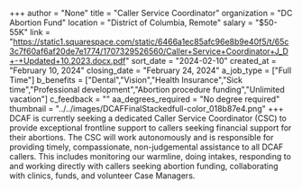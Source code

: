 +++
author = "None"
title = "Caller Service Coordinator"
organization = "DC Abortion Fund"
location = "District of Columbia, Remote"
salary = "$50-55K"
link = "https://static1.squarespace.com/static/6466a1ec85afc96e8b9e40f5/t/65c3c7f60af6af20de7e1774/1707329526560/Caller+Service+Coordinator+J_D+-+Updated+10.2023.docx.pdf"
sort_date = "2024-02-10"
created_at = "February 10, 2024"
closing_date = "February 24, 2024"
a_job_type = ["Full Time"]
b_benefits = ["Dental","Vision","Health Insurance","Sick time","Professional development","Abortion procedure funding","Unlimited vacation"]
c_feedback = ""
aa_degrees_required = "No degree required"
thumbnail = "../../images/DCAFFinalStackedfull-color_018b87e4.png"
+++
DCAF is currently seeking a dedicated Caller Service Coordinator (CSC) to provide
exceptional frontline support to callers seeking financial support for their abortions. The CSC will work autonomously and is responsible for providing timely, compassionate, non-judgemental assistance to all DCAF callers. This includes monitoring our warmline, doing intakes, responding to and working directly with callers seeking abortion funding, collaborating with clinics, funds, and volunteer Case Managers.